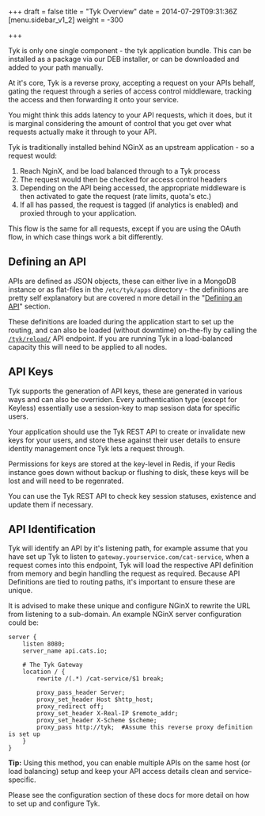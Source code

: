 +++
draft = false
title = "Tyk Overview"
date = 2014-07-29T09:31:36Z
[menu.sidebar_v1_2]
    weight = -300
    
+++

Tyk is only one single component - the tyk application bundle. This can be installed as a package via our DEB installer, or can be 
downloaded and added to your path manually.

At it's core, Tyk is a reverse proxy, accepting a request on your APIs behalf, gating the request through a series of 
access control middleware, tracking the access and then forwarding it onto your service.

You might think this adds latency to your API requests, which it does, but it is marginal considering the amount of control that you get
over what requests actually make it through to your API.

Tyk is traditionally installed behind NGinX as an upstream application - so a request would:

1. Reach NginX, and be load balanced through to a Tyk process
2. The request would then be checked for access control headers
3. Depending on the API being accessed, the appropriate middleware is then activated to gate the request (rate limits, quota's etc.)
4. If all has passed, the request is tagged (if analytics is enabled) and proxied through to your application.

This flow is the same for all requests, except if you are using the OAuth flow, in which case things work a bit differently.

## Defining an API ##

APIs are defined as JSON objects, these can either live in a MongoDB instance or as flat-files in the `/etc/tyk/apps` directory - the definitions are 
pretty self explanatory but are covered n more detail in the "[Defining an API](/api-management/api-defintition)" section.

These definitions are loaded during the application start to set up the routing, and can also be loaded (without downtime) on-the-fly by calling the [`/tyk/reload/`](/rest-api/api-api-definition)
API endpoint. If you are running Tyk in a load-balanced capacity this will need to be applied to all nodes.

## API Keys ##

Tyk supports the generation of API keys, these are generated in various ways and can also be overriden. Every authentication type (except for Keyless) essentially use a 
session-key to map sesison data for specific users.

Your application should use the Tyk REST API to create or invalidate new keys for your users, and store these against their user details to ensure identity management once 
Tyk lets a request through.

Permissions for keys are stored at the key-level in Redis, if your Redis instance goes down without backup or flushing to disk, these keys will be lost and will need to be regenrated.

You can use the Tyk REST API to check key session statuses, existence and update them if necessary.

## API Identification ##

Tyk will identify an API by it's listening path, for example assume that you have set up Tyk to listen to `gateway.yourservice.com/cat-service`,
when a request comes into this endpoint, Tyk will load the respective API definition from memory and begin handling the request as required. 
Because API Definitions are tied to routing paths, it's important to ensure these are unique.

It is advised to make these unique and configure NGinX to rewrite the URL from listening to a sub-domain. An example NGinX server configuration could be:
 
    server {
        listen 8080;
        server_name api.cats.io;
    
        # The Tyk Gateway
        location / {
            rewrite /(.*) /cat-service/$1 break;
    
            proxy_pass_header Server;
            proxy_set_header Host $http_host;
            proxy_redirect off;
            proxy_set_header X-Real-IP $remote_addr;
            proxy_set_header X-Scheme $scheme;
            proxy_pass http://tyk;  #Assume this reverse proxy definition is set up
        }
    }

**Tip:** Using this method, you can enable multiple APIs on the same host (or load balancing) setup and keep your API access details clean and service-specific.

Please see the configuration section of these docs for more detail on how to set up and configure Tyk.


